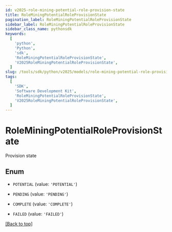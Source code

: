 ```yaml
---
id: v2025-role-mining-potential-role-provision-state
title: RoleMiningPotentialRoleProvisionState
pagination_label: RoleMiningPotentialRoleProvisionState
sidebar_label: RoleMiningPotentialRoleProvisionState
sidebar_class_name: pythonsdk
keywords:
  [
    'python',
    'Python',
    'sdk',
    'RoleMiningPotentialRoleProvisionState',
    'V2025RoleMiningPotentialRoleProvisionState',
  ]
slug: /tools/sdk/python/v2025/models/role-mining-potential-role-provision-state
tags:
  [
    'SDK',
    'Software Development Kit',
    'RoleMiningPotentialRoleProvisionState',
    'V2025RoleMiningPotentialRoleProvisionState',
  ]
---
```


# RoleMiningPotentialRoleProvisionState

Provision state

## Enum

- `POTENTIAL` (value: `'POTENTIAL'`)

- `PENDING` (value: `'PENDING'`)

- `COMPLETE` (value: `'COMPLETE'`)

- `FAILED` (value: `'FAILED'`)

[[Back to top]](#)
